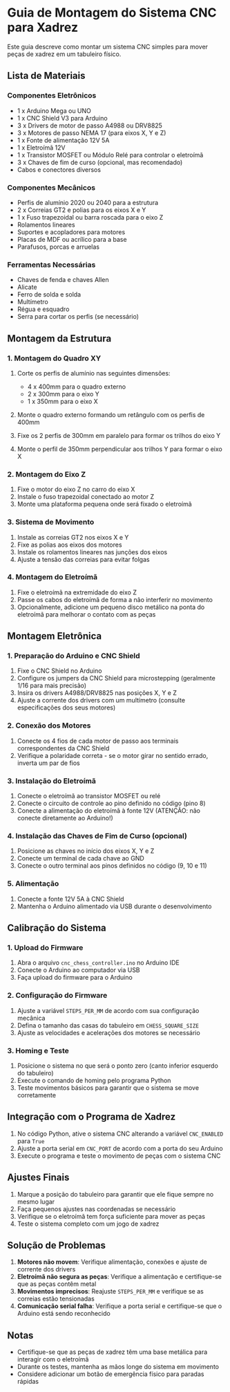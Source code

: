 # Guia de Montagem do Sistema CNC para Xadrez

Este guia descreve como montar um sistema CNC simples para mover peças de xadrez em um tabuleiro físico.

## Lista de Materiais

### Componentes Eletrônicos
- 1 x Arduino Mega ou UNO
- 1 x CNC Shield V3 para Arduino
- 3 x Drivers de motor de passo A4988 ou DRV8825
- 3 x Motores de passo NEMA 17 (para eixos X, Y e Z)
- 1 x Fonte de alimentação 12V 5A
- 1 x Eletroímã 12V
- 1 x Transistor MOSFET ou Módulo Relé para controlar o eletroímã
- 3 x Chaves de fim de curso (opcional, mas recomendado)
- Cabos e conectores diversos

### Componentes Mecânicos
- Perfis de alumínio 2020 ou 2040 para a estrutura
- 2 x Correias GT2 e polias para os eixos X e Y
- 1 x Fuso trapezoidal ou barra roscada para o eixo Z
- Rolamentos lineares
- Suportes e acopladores para motores
- Placas de MDF ou acrílico para a base
- Parafusos, porcas e arruelas

### Ferramentas Necessárias
- Chaves de fenda e chaves Allen
- Alicate
- Ferro de solda e solda
- Multímetro
- Régua e esquadro
- Serra para cortar os perfis (se necessário)

## Montagem da Estrutura

### 1. Montagem do Quadro XY
1. Corte os perfis de alumínio nas seguintes dimensões:
   - 4 x 400mm para o quadro externo
   - 2 x 300mm para o eixo Y
   - 1 x 350mm para o eixo X

2. Monte o quadro externo formando um retângulo com os perfis de 400mm
3. Fixe os 2 perfis de 300mm em paralelo para formar os trilhos do eixo Y
4. Monte o perfil de 350mm perpendicular aos trilhos Y para formar o eixo X

### 2. Montagem do Eixo Z
1. Fixe o motor do eixo Z no carro do eixo X
2. Instale o fuso trapezoidal conectado ao motor Z
3. Monte uma plataforma pequena onde será fixado o eletroímã

### 3. Sistema de Movimento
1. Instale as correias GT2 nos eixos X e Y
2. Fixe as polias aos eixos dos motores
3. Instale os rolamentos lineares nas junções dos eixos
4. Ajuste a tensão das correias para evitar folgas

### 4. Montagem do Eletroímã
1. Fixe o eletroímã na extremidade do eixo Z
2. Passe os cabos do eletroímã de forma a não interferir no movimento
3. Opcionalmente, adicione um pequeno disco metálico na ponta do eletroímã para melhorar o contato com as peças

## Montagem Eletrônica

### 1. Preparação do Arduino e CNC Shield
1. Fixe o CNC Shield no Arduino
2. Configure os jumpers da CNC Shield para microstepping (geralmente 1/16 para mais precisão)
3. Insira os drivers A4988/DRV8825 nas posições X, Y e Z
4. Ajuste a corrente dos drivers com um multímetro (consulte especificações dos seus motores)

### 2. Conexão dos Motores
1. Conecte os 4 fios de cada motor de passo aos terminais correspondentes da CNC Shield
2. Verifique a polaridade correta - se o motor girar no sentido errado, inverta um par de fios

### 3. Instalação do Eletroímã
1. Conecte o eletroímã ao transistor MOSFET ou relé
2. Conecte o circuito de controle ao pino definido no código (pino 8)
3. Conecte a alimentação do eletroímã à fonte 12V (ATENÇÃO: não conecte diretamente ao Arduino!)

### 4. Instalação das Chaves de Fim de Curso (opcional)
1. Posicione as chaves no início dos eixos X, Y e Z
2. Conecte um terminal de cada chave ao GND
3. Conecte o outro terminal aos pinos definidos no código (9, 10 e 11)

### 5. Alimentação
1. Conecte a fonte 12V 5A à CNC Shield
2. Mantenha o Arduino alimentado via USB durante o desenvolvimento

## Calibração do Sistema

### 1. Upload do Firmware
1. Abra o arquivo `cnc_chess_controller.ino` no Arduino IDE
2. Conecte o Arduino ao computador via USB
3. Faça upload do firmware para o Arduino

### 2. Configuração do Firmware
1. Ajuste a variável `STEPS_PER_MM` de acordo com sua configuração mecânica
2. Defina o tamanho das casas do tabuleiro em `CHESS_SQUARE_SIZE`
3. Ajuste as velocidades e acelerações dos motores se necessário

### 3. Homing e Teste
1. Posicione o sistema no que será o ponto zero (canto inferior esquerdo do tabuleiro)
2. Execute o comando de homing pelo programa Python
3. Teste movimentos básicos para garantir que o sistema se move corretamente

## Integração com o Programa de Xadrez

1. No código Python, ative o sistema CNC alterando a variável `CNC_ENABLED` para `True`
2. Ajuste a porta serial em `CNC_PORT` de acordo com a porta do seu Arduino
3. Execute o programa e teste o movimento de peças com o sistema CNC

## Ajustes Finais

1. Marque a posição do tabuleiro para garantir que ele fique sempre no mesmo lugar
2. Faça pequenos ajustes nas coordenadas se necessário
3. Verifique se o eletroímã tem força suficiente para mover as peças
4. Teste o sistema completo com um jogo de xadrez

## Solução de Problemas

1. **Motores não movem**: Verifique alimentação, conexões e ajuste de corrente dos drivers
2. **Eletroímã não segura as peças**: Verifique a alimentação e certifique-se que as peças contêm metal
3. **Movimentos imprecisos**: Reajuste `STEPS_PER_MM` e verifique se as correias estão tensionadas
4. **Comunicação serial falha**: Verifique a porta serial e certifique-se que o Arduino está sendo reconhecido

## Notas
- Certifique-se que as peças de xadrez têm uma base metálica para interagir com o eletroímã
- Durante os testes, mantenha as mãos longe do sistema em movimento
- Considere adicionar um botão de emergência físico para paradas rápidas 